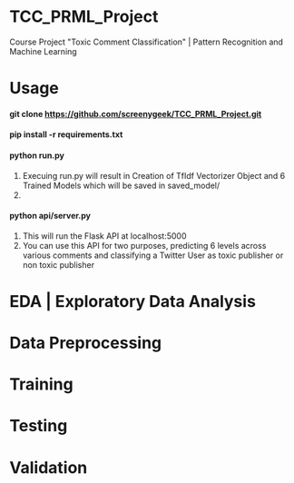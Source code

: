 # TCC_PRML_Project
Course Project "Toxic Comment Classification" | Pattern Recognition and Machine Learning 

# Usage
#### git clone https://github.com/screenygeek/TCC_PRML_Project.git
#### pip install -r requirements.txt
#### python run.py 
1. Execuing run.py will result in Creation of TfIdf Vectorizer Object and 6 Trained Models which will be saved in saved_model/
2. 
#### python api/server.py
1. This will run the Flask API at localhost:5000
2. You can use this API for two purposes, predicting 6 levels across various comments and classifying a Twitter User as toxic publisher or non toxic publisher

# EDA | Exploratory Data Analysis

# Data Preprocessing

# Training

# Testing

# Validation
